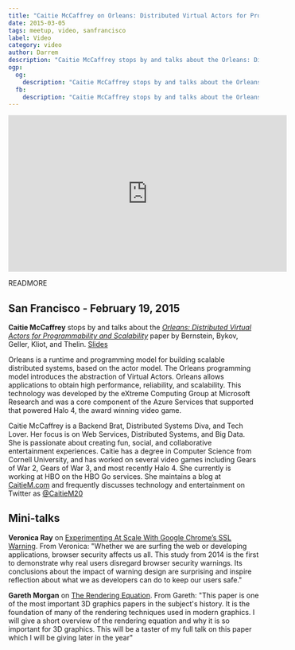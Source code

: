 ```yaml
---
title: "Caitie McCaffrey on Orleans: Distributed Virtual Actors for Programmability and Scalability"
date: 2015-03-05
tags: meetup, video, sanfrancisco
label: Video
category: video
author: Darrem
description: "Caitie McCaffrey stops by and talks about the Orleans: Distributed Virtual Actors for Programmability and Scalability paper by Bernstein, Bykov, Geller, Kliot, and Thelin."
ogp:
  og:
    description: "Caitie McCaffrey stops by and talks about the Orleans: Distributed Virtual Actors for Programmability and Scalability paper by Bernstein, Bykov, Geller, Kliot, and Thelin."
  fb:
    description: "Caitie McCaffrey stops by and talks about the Orleans: Distributed Virtual Actors for Programmability and Scalability paper by Bernstein, Bykov, Geller, Kliot, and Thelin."
---
```


<iframe class="video" width="560" height="315" src="https://www.youtube.com/embed/gY8zKZUazvo" frameborder="0" allowfullscreen></iframe>

READMORE

## San Francisco - February 19, 2015

**Caitie McCaffrey** stops by and talks about the [_Orleans: Distributed Virtual Actors for Programmability and Scalability_](http://research.microsoft.com/apps/pubs/default.aspx?id=210931) paper by Bernstein, Bykov, Geller, Kliot, and Thelin. [Slides](https://speakerdeck.com/caitiem20/papers-we-love-sf-orleans-distributed-virtual-actors-for-programmability-and-scalability)

Orleans is a runtime and programming model for building scalable distributed systems, based on the actor model. The Orleans programming model introduces the abstraction of Virtual Actors. Orleans allows applications to obtain high performance, reliability, and scalability. This technology was developed by the eXtreme Computing Group at Microsoft Research and was a core component of the Azure Services that supported that powered Halo 4, the award winning video game.

Caitie McCaffrey is a Backend Brat, Distributed Systems Diva, and Tech Lover. Her focus is on Web Services, Distributed Systems, and Big Data. She is passionate about creating fun, social, and collaborative entertainment experiences. Caitie has a degree in Computer Science from Cornell University, and has worked on several video games including Gears of War 2, Gears of War 3, and most recently Halo 4. She currently is working at HBO on the HBO Go services. She maintains a blog at [CaitieM.com](http://CaitieM.com) and frequently discusses technology and entertainment on Twitter as [@CaitieM20](http://twitter.com/CaitieM20)

## Mini-talks

**Veronica Ray** on [Experimenting At Scale With Google Chrome’s SSL Warning](http://www.adrienneporterfelt.com/chi-ssl-experiment.pdf). From Veronica: "Whether we are surfing the web or developing applications, browser security affects us all. This study from 2014 is the first to demonstrate why real users disregard browser security warnings. Its conclusions about the impact of warning design are surprising and inspire reflection about what we as developers can do to keep our users safe."

**Gareth Morgan** on [The Rendering Equation](http://www.cs.rpi.edu/~cutler/classes/advancedgraphics/S08/lectures/kajiya.pdf). From Gareth: "This paper is one of the most important 3D graphics papers in the subject's history. It is the foundation of many of the rendering techniques used in modern graphics. I will give a short overview of the rendering equation and why it is so important for 3D graphics. This will be a taster of my full talk on this paper which I will be giving later in the year"
